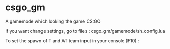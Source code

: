 # csgo_gm
A gamemode which looking the game CS:GO

If you want change settings, go to files : csgo_gm/gamemode/sh_config.lua



To set the spawn of T and AT team input in your console (F10) :
